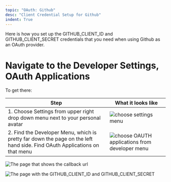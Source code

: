 ```yaml
---
topic: "OAuth: Github"
desc: "Client Credential Setup for Github"
indent: True
---
```



Here is how you set up the GITHUB_CLIENT_ID and GITHUB_CLIENT_SECRET credentials that you need when using Github as an OAuth provider.

# Navigate to the Developer Settings, OAuth Applications

To get there:

|  Step | What it looks like |
|-------|--------------------|
| 1. Choose Settings from upper right drop down menu next to your personal avatar | ![choose settings menu](choose_settings_menu.png) |
| 2. Find the Developer Menu, which is pretty far down the page on the left hand side.  Find OAuth Applications on that menu | ![choose OAUTH applications from developer menu](choose_developer_oauth_applications.png) |


![The page that shows the callback url](/webapps/oauth/oauth-flask-urls-50.png)

![The page with the GITHUB_CLIENT_ID and GITHUB_CLIENT_SECRET](/webapps/oauth/github-client-id-and-client-secret-example-50.png)

